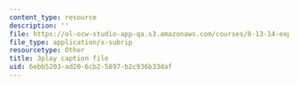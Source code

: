 ```yaml
---
content_type: resource
description: ''
file: https://ol-ocw-studio-app-qa.s3.amazonaws.com/courses/8-13-14-experimental-physics-i-ii-junior-lab-fall-2016-spring-2017/6ebb5203ad206cb25897b2c936b33daf_cP0IeaqnAjU.srt
file_type: application/x-subrip
resourcetype: Other
title: 3play caption file
uid: 6ebb5203-ad20-6cb2-5897-b2c936b33daf
---
```

